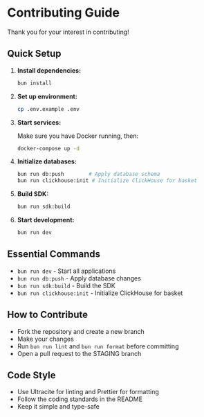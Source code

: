 # Contributing Guide

Thank you for your interest in contributing!

## Quick Setup

1. **Install dependencies:**

   ```bash
   bun install
   ```

2. **Set up environment:**

   ```bash
   cp .env.example .env
   ```

3. **Start services:**

   Make sure you have Docker running, then:

   ```bash
   docker-compose up -d
   ```

4. **Initialize databases:**

   ```bash
   bun run db:push        # Apply database schema
   bun run clickhouse:init # Initialize ClickHouse for basket
   ```

5. **Build SDK:**

   ```bash
   bun run sdk:build
   ```

6. **Start development:**
   ```bash
   bun run dev
   ```

## Essential Commands

- `bun run dev` - Start all applications
- `bun run db:push` - Apply database changes
- `bun run sdk:build` - Build the SDK
- `bun run clickhouse:init` - Initialize ClickHouse for basket

## How to Contribute

- Fork the repository and create a new branch
- Make your changes
- Run `bun run lint` and `bun run format` before committing
- Open a pull request to the STAGING branch

## Code Style

- Use Ultracite for linting and Prettier for formatting
- Follow the coding standards in the README
- Keep it simple and type-safe

